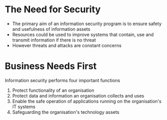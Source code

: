 # The Need for Security

- The primary aim of an information security program is to ensure safety and usefulness of information assets
- Resources could be used to improve systems that contain, use and transmit information if there is no threat
- However threats and attacks are constant concerns

# Business Needs First

Information security performs four important functions

1. Protect functionality of an organisation
2. Protect data and information an organisation collects and uses
3. Enable the safe operation of applications running on the organisation's IT systems
4. Safeguarding the organisation's technology assets